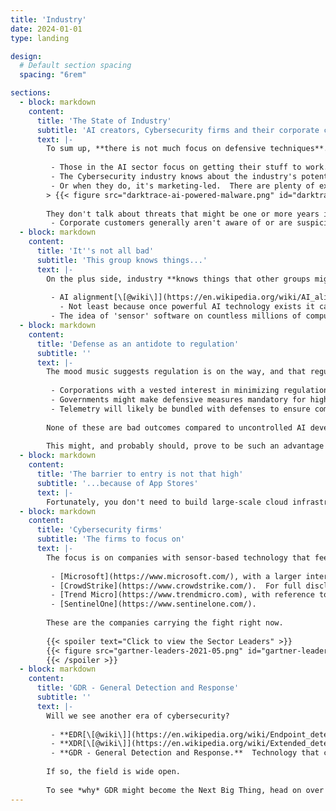 ```yaml
---
title: 'Industry'
date: 2024-01-01
type: landing

design:
  # Default section spacing
  spacing: "6rem"

sections:
  - block: markdown
    content:
      title: 'The State of Industry'
      subtitle: 'AI creators, Cybersecurity firms and their corporate customers'
      text: |-
        To sum up, **there is not much focus on defensive techniques**.
        
         - Those in the AI sector focus on getting their stuff to work.  [AI alignment](https://en.wikipedia.org/wiki/AI_alignment) is their principal approach to preventing problems.
         - The Cybersecurity industry knows about the industry's potential to control powerful AI but rarely pursues or talks about it.
         - Or when they do, it's marketing-led.  There are plenty of examples if you search for [AI-powered malware](https://www.google.com/search?q=AI-powered+malware).
        > {{< figure src="darktrace-ai-powered-malware.png" id="darktrace-ai-powered-malware" >}}
        
        They don't talk about threats that might be one or more years in the future, as it's not good marketing and might harm their credibility for no or little gain.
         - Corporate customers generally aren't aware of or are suspicious of the marketing.
  - block: markdown
    content:
      title: 'It''s not all bad'
      subtitle: 'This group knows things...'
      text: |-
        On the plus side, industry **knows things that other groups might not**.
        
         - AI alignment[\[@wiki\]](https://en.wikipedia.org/wiki/AI_alignment) - controlling AI by giving it a benevolent set of goals - is neither easy nor great at its job.
           - Not least because once powerful AI technology exists it can just be repurposed with a more dangerous set of goals.
         - The idea of 'sensor' software on countless millions of computers, sending a second-by-second account of what that computer is doing, for complex problem-spotting analysis and response in the cloud.  It might sound far-fetched and unachievable, but it already happens every day.
  - block: markdown
    content:
      title: 'Defense as an antidote to regulation'
      subtitle: ''
      text: |-
        The mood music suggests regulation is on the way, and that regulation is likely to arrive long before the AI capability it's intended to regulate.  So several things might happen:
        
         - Corporations with a vested interest in minimizing regulation might propose defensive measures as an alternative.  These would likely be provided, at least in part, by one or more external agents, which themselves are regulated.
         - Governments might make defensive measures mandatory for high-capability AI projects.
         - Telemetry will likely be bundled with defenses to ensure compliance and give advance warning of risk.
        
        None of these are bad outcomes compared to uncontrolled AI development, or regulation that slows AI progress in some jurisdictions, only to allow less cautious operators to get ahead.
        
        This might, and probably should, prove to be such an advantage for the major players in AI that it leads them to fund or create defensive projects themselves.
  - block: markdown
    content:
      title: 'The barrier to entry is not that high'
      subtitle: '...because of App Stores'
      text: |-
        Fortunately, you don't need to build large-scale cloud infrastructure and manage millions of installed sensors yourself, because the people that do have App Stores.  [Here's one](https://www.sentinelone.com/partners/singularity-marketplace/), [and another](https://store.crowdstrike.com/).  Put simply, you can build your own app to consume the event streams from these platforms and make its own judgments about whether the activity is good or bad.  Now, this would be a mere shadow of the system you'd need to manage superintelligent AI, but current AI is also a mere shadow of superintelligent AI.  All an app has to do is prove viability and provide some value to gain a foothold.  Its capability can then be extended as required.
  - block: markdown
    content:
      title: 'Cybersecurity firms'
      subtitle: 'The firms to focus on'
      text: |-
        The focus is on companies with sensor-based technology that feeds data into a larger Cloud ecosystem.
        
         - [Microsoft](https://www.microsoft.com/), with a larger interest in Cybersecurity [than you might think](https://www.microsoft.com/en-us/cybersecurity).
         - [CrowdStrike](https://www.crowdstrike.com/).  For full disclosure - the author's employer.  I don't speak for them, but I do get the insider's viewpoint.
         - [Trend Micro](https://www.trendmicro.com), with reference to their [endpoint sensor](https://www.trendmicro.com/en_hk/business/products/user-protection/sps/endpoint/endpoint-sensor.html).
         - [SentinelOne](https://www.sentinelone.com/).
         
        These are the companies carrying the fight right now.
        
        {{< spoiler text="Click to view the Sector Leaders" >}}
        {{< figure src="gartner-leaders-2021-05.png" id="gartner-leaders-2021-05" >}}
        {{< /spoiler >}}
  - block: markdown
    content:
      title: 'GDR - General Detection and Response'
      subtitle: ''
      text: |-
        Will we see another era of cybersecurity?
        
         - **EDR[\[@wiki\]](https://en.wikipedia.org/wiki/Endpoint_detection_and_response) - Endpoint Detection and Response** (2013).  Technology that continually monitors an "endpoint" (for example a laptop, mobile phone, IoT device) to mitigate threats.
         - **XDR[\[@wiki\]](https://en.wikipedia.org/wiki/Extended_detection_and_response) - Extended Detection and Response** (2018). Technology that continually collects and correlates data across various network points such as servers, email, cloud workloads, and endpoints to mitigate threats.
         - **GDR - General Detection and Response.**  Technology that continually collects and correlates data from all relevant sources to mitigate threats from Artificial General Intelligence.
        
        If so, the field is wide open.
        
        To see *why* GDR might become the Next Big Thing, head on over to the [Defensive Argument](/defensive) page.
---
```

